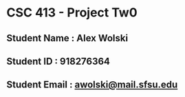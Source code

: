 # CSC 413 - Project Tw0

## Student Name  : Alex Wolski

## Student ID    : 918276364

## Student Email : awolski@mail.sfsu.edu
